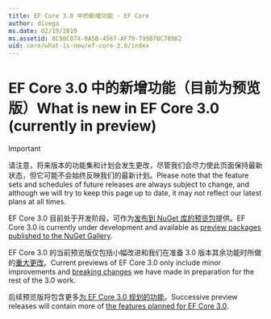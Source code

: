 ```yaml
---
title: EF Core 3.0 中的新增功能 - EF Core
author: divega
ms.date: 02/19/2019
ms.assetid: 8C90C074-0A5B-4567-AF79-799B7BC78062
uid: core/what-is-new/ef-core-3.0/index
---
```


# <a name="what-is-new-in-ef-core-30-currently-in-preview"></a><span data-ttu-id="f5db4-102">EF Core 3.0 中的新增功能（目前为预览版）</span><span class="sxs-lookup"><span data-stu-id="f5db4-102">What is new in EF Core 3.0 (currently in preview)</span></span>

> [!IMPORTANT]
> <span data-ttu-id="f5db4-103">请注意，将来版本的功能集和计划会发生更改，尽管我们会尽力使此页面保持最新状态，但它可能不会始终反映我们的最新计划。</span><span class="sxs-lookup"><span data-stu-id="f5db4-103">Please note that the feature sets and schedules of future releases are always subject to change, and although we will try to keep this page up to date, it may not reflect our latest plans at all times.</span></span>

<span data-ttu-id="f5db4-104">EF Core 3.0 目前处于开发阶段，可作为[发布到 NuGet 库的预览包](https://www.nuget.org/packages/Microsoft.EntityFrameworkCore/)提供。</span><span class="sxs-lookup"><span data-stu-id="f5db4-104">EF Core 3.0 is currently under development and available as [preview packages published to the NuGet Gallery](https://www.nuget.org/packages/Microsoft.EntityFrameworkCore/).</span></span> 

<span data-ttu-id="f5db4-105">EF Core 3.0 的当前预览版仅包括小幅改进和我们在准备 3.0 版本其余功能时所做的[重大更改](xref:core/what-is-new/ef-core-3.0/breaking-changes)。</span><span class="sxs-lookup"><span data-stu-id="f5db4-105">Current previews of EF Core 3.0 only include minor improvements and [breaking changes](xref:core/what-is-new/ef-core-3.0/breaking-changes) we have made in preparation for the rest of the 3.0 work.</span></span> 

<span data-ttu-id="f5db4-106">后续预览版将包含更多[为 EF Core 3.0 规划的功能](xref:core/what-is-new/ef-core-3.0/features)。</span><span class="sxs-lookup"><span data-stu-id="f5db4-106">Successive preview releases will contain more of [the features planned for EF Core 3.0](xref:core/what-is-new/ef-core-3.0/features).</span></span>